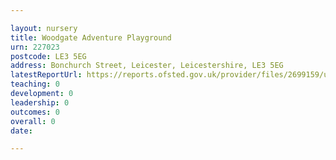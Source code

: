 ```yaml
---

layout: nursery
title: Woodgate Adventure Playground
urn: 227023
postcode: LE3 5EG
address: Bonchurch Street, Leicester, Leicestershire, LE3 5EG
latestReportUrl: https://reports.ofsted.gov.uk/provider/files/2699159/urn/227023.pdf
teaching: 0
development: 0
leadership: 0
outcomes: 0
overall: 0
date: 

---
```

